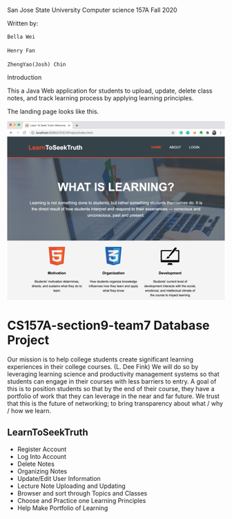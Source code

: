 
San Jose State University
Computer science 157A
Fall 2020

Written by:

  	Bella Wei

  	Henry Fan

	ZhengYao(Josh) Chin


Introduction

This a Java Web application for students to upload, update, delete class notes, and track learning process by applying learning principles.

The landing page looks like this.

<img
src="readme_images/landingpage.png"
raw=true
alt="Landing Page Image"
/>
# CS157A-section9-team7 Database Project
Our mission is to help college students create significant learning experiences in their college courses. (L. Dee Fink)
We will do so by leveraging learning science and productivity management systems so that students can engage in their courses with less barriers to entry.
A goal of this is to position students so that by the end of their course, they have a portfolio of work that they can leverage in the near and far future. We trust that this is the future of networking; to bring transparency about what / why / how we learn.

## LearnToSeekTruth
* Register Account
* Log Into Account
* Delete Notes
* Organizing Notes
* Update/Edit User Information
* Lecture Note Uploading and Updating
* Browser and sort through Topics and Classes
* Choose and Practice one Learning Principles
* Help Make Portfolio of Learning
